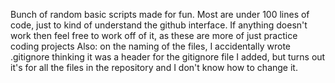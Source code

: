 Bunch of random basic scripts made for fun. Most are under 100 lines of code, just to kind of understand the github interface.
If anything doesn't work then feel free to work off of it, as these are more of just practice coding projects
Also: on the naming of the files, I accidentally wrote .gitignore thinking it was a header for the 
gitignore file I added, but turns out it's for all the files in the repository and I don't know how to change it.
